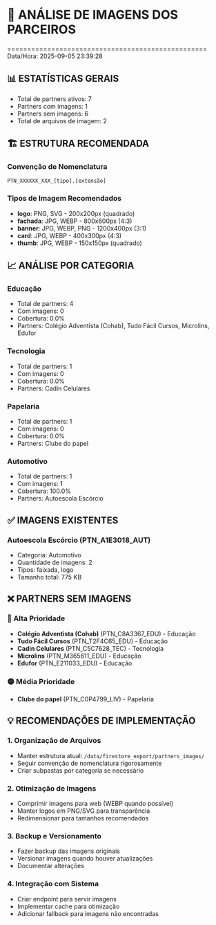 # 📸 ANÁLISE DE IMAGENS DOS PARCEIROS

==================================================
Data/Hora: 2025-09-05 23:39:28

## 📊 ESTATÍSTICAS GERAIS

- Total de partners ativos: 7
- Partners com imagens: 1
- Partners sem imagens: 6
- Total de arquivos de imagem: 2

## 🏗️ ESTRUTURA RECOMENDADA

### Convenção de Nomenclatura

`PTN_XXXXXX_XXX_[tipo].[extensão]`

### Tipos de Imagem Recomendados

- **logo**: PNG, SVG - 200x200px (quadrado)
- **fachada**: JPG, WEBP - 800x600px (4:3)
- **banner**: JPG, WEBP, PNG - 1200x400px (3:1)
- **card**: JPG, WEBP - 400x300px (4:3)
- **thumb**: JPG, WEBP - 150x150px (quadrado)

## 📈 ANÁLISE POR CATEGORIA

### Educação

- Total de partners: 4
- Com imagens: 0
- Cobertura: 0.0%
- Partners: Colégio Adventista (Cohab), Tudo Fácil Cursos, Microlins, Edufor

### Tecnologia

- Total de partners: 1
- Com imagens: 0
- Cobertura: 0.0%
- Partners: Cadin Celulares

### Papelaria

- Total de partners: 1
- Com imagens: 0
- Cobertura: 0.0%
- Partners: Clube do papel

### Automotivo

- Total de partners: 1
- Com imagens: 1
- Cobertura: 100.0%
- Partners: Autoescola Escórcio

## ✅ IMAGENS EXISTENTES

### Autoescola Escórcio (PTN_A1E3018_AUT)

- Categoria: Automotivo
- Quantidade de imagens: 2
- Tipos: faixada, logo
- Tamanho total: 775 KB

## ❌ PARTNERS SEM IMAGENS

### 🔴 Alta Prioridade

- **Colégio Adventista (Cohab)** (PTN_C8A3367_EDU) - Educação
- **Tudo Fácil Cursos** (PTN_T2F4C65_EDU) - Educação
- **Cadin Celulares** (PTN_C5C7628_TEC) - Tecnologia
- **Microlins** (PTN_M365611_EDU) - Educação
- **Edufor** (PTN_E211033_EDU) - Educação

### 🟡 Média Prioridade

- **Clube do papel** (PTN_C0P4799_LIV) - Papelaria

## 💡 RECOMENDAÇÕES DE IMPLEMENTAÇÃO

### 1. Organização de Arquivos

- Manter estrutura atual: `/data/firestore_export/partners_images/`
- Seguir convenção de nomenclatura rigorosamente
- Criar subpastas por categoria se necessário

### 2. Otimização de Imagens

- Comprimir imagens para web (WEBP quando possível)
- Manter logos em PNG/SVG para transparência
- Redimensionar para tamanhos recomendados

### 3. Backup e Versionamento

- Fazer backup das imagens originais
- Versionar imagens quando houver atualizações
- Documentar alterações

### 4. Integração com Sistema

- Criar endpoint para servir imagens
- Implementar cache para otimização
- Adicionar fallback para imagens não encontradas
